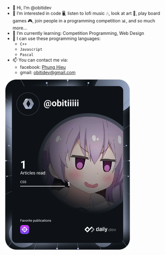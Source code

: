 - 👋 Hi, I’m @obitidev
- 👀 I’m interested in code 🖥, listen to lofi music 🎶, look at art 🎨, play board games 🎮, join people in a programming competition 📊, and so much more...
- 🌱 I’m currently learning: Competition Programming, Web Design
- 👊 I can use these programming languages:
  + ``C++``
  + ``Javascript``
  + ``Pascal``
- 📫 You can contact me via:
  + facebook: <a href="https://www.facebook.com/profile.php?id=100080887506357">Phung Hieu</a>
  + gmail: obitidev@gmail.com

<a href="https://app.daily.dev/obitiiiii"><img src="https://github.com/obitidev/obitidev/blob/main/devcard.svg" width="400" alt="Chris Bongers's Dev Card"/></a>

<!---
obitidev/obitidev is a ✨ special ✨ repository because its `README.md` (this file) appears on your GitHub profile.
You can click the Preview link to take a look at your changes.
--->
